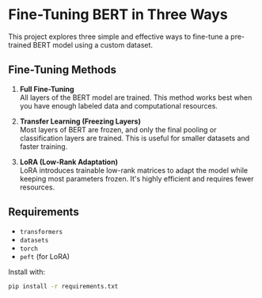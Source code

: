 # Fine-Tuning BERT in Three Ways

This project explores three simple and effective ways to fine-tune a pre-trained BERT model using a custom dataset.

## Fine-Tuning Methods

1. **Full Fine-Tuning**  
   All layers of the BERT model are trained. This method works best when you have enough labeled data and computational resources.

2. **Transfer Learning (Freezing Layers)**  
   Most layers of BERT are frozen, and only the final pooling or classification layers are trained. This is useful for smaller datasets and faster training.

3. **LoRA (Low-Rank Adaptation)**  
   LoRA introduces trainable low-rank matrices to adapt the model while keeping most parameters frozen. It's highly efficient and requires fewer resources.

## Requirements

- `transformers`
- `datasets`
- `torch`
- `peft` (for LoRA)

Install with:

```bash
pip install -r requirements.txt
```